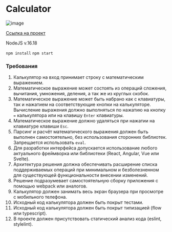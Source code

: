 # Calculator
![image](https://user-images.githubusercontent.com/106379372/198900389-905481e4-9a47-4124-97d5-26de49b9d09f.png)


[Ссылка на проект](https://vercel.com/ravelin9/calculator/9AaUYpHrLC8uHF9DK6BYzufpphpX)

NodeJS v.16.18

`npm install`
`npm start`

### Требования

1. Калькулятор на вход принимает строку с математическим выражением.
2. Математическое выражение может состоять из операций сложения, вычитания, умножения, деления, а так же из круглых скобок.
3. Математическое выражение может быть набрано как с клавиатуры, так и нажатием на соответствующие кнопки на калькуляторе. Вычисление выражения должно выполняться по нажатию на кнопку `=` калькулятора или на клавишу `Enter` клавиатуры.
4. Математическое выражение должно удаляться при нажатии на клавиатуре клавиши `Esc`.
5. Парсинг и расчёт математического выражения должен быть выполнен самостоятельно, без использования сторонних библиотек. Запрещается использовать `eval`.
6. Для разработки интерфейса допускается использование любого актуального фреймворка или библиотеки (React, Angular, Vue или Svelte).
7. Архитектура решения должна обеспечивать расширение списка поддерживаемых операций при минимальном и безболезненном для существующей функциональности внесении изменений.
8. Решение подразумевает самостоятельную сборку приложения с помощью webpack или аналогов. 
9. Калькулятор должен занимать весь экран браузера при просмотре с мобильного телефона.
10. Исходный код калькулятора должен быть покрыт тестами.
11. Исходный код калькулятора должен быть покрыт типизацией (flow или typescript).
12. В проекте должен присутствовать статический анализ кода (eslint, stylelint).
